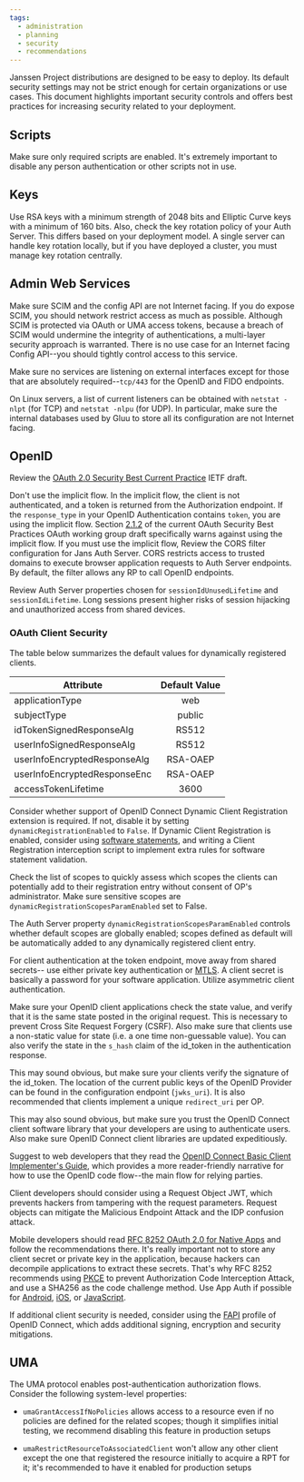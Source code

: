 ```yaml
---
tags:
  - administration
  - planning
  - security
  - recommendations
---
```


Janssen Project distributions are designed to be easy to deploy. Its default
security settings may not be strict enough for certain organizations or use
cases. This document highlights important security controls and offers best
practices for increasing security related to your deployment.

## Scripts

Make sure only required scripts are enabled. It's extremely important to disable
any person authentication or other scripts not in use.

## Keys

Use RSA keys with a minimum strength of 2048 bits and Elliptic Curve keys with a
minimum of 160 bits. Also, check the key rotation policy of your Auth Server.
This differs based on your deployment model. A single server can handle key
rotation locally, but if you have deployed a cluster, you must manage key
rotation centrally.

## Admin Web Services

Make sure SCIM and the config API are not Internet facing. If you do expose
SCIM, you should network restrict access as much as possible. Although SCIM
is protected via OAuth or UMA access tokens, because a breach of SCIM would
undermine the integrity of authentications, a multi-layer security approach
is warranted. There is no use case for an Internet facing Config API--you should
tightly control access to this service.

Make sure no services are listening on external interfaces except for those that
are absolutely required--`tcp/443` for the OpenID and FIDO endpoints.

On Linux servers, a list of current listeners can be obtained with `netstat -nlpt`
(for TCP) and `netstat -nlpu` (for UDP). In particular, make sure the internal
databases used by Gluu to store all its configuration are not Internet facing.

## OpenID

Review the [OAuth 2.0 Security Best Current Practice](https://datatracker.ietf.org/doc/html/draft-ietf-oauth-security-topics) IETF draft.

Don't use the implicit flow. In the implicit flow, the client is not
authenticated, and a token is returned from the Authorization endpoint. If the
`response_type` in your OpenID Authentication contains `token`, you are using
the implicit flow. Section
[2.1.2](https://www.ietf.org/archive/id/draft-ietf-oauth-security-topics-21.html#section-2.1.2)
of the current OAuth Security Best Practices OAuth working group draft
specifically warns against using the implicit flow. If you must use the implicit
flow, Review the CORS filter configuration for Jans Auth Server. CORS restricts
access to trusted domains to execute browser application requests to Auth Server
endpoints. By default, the filter allows any RP to call OpenID endpoints.

Review Auth Server properties chosen for `sessionIdUnusedLifetime` and
`sessionIdLifetime`. Long sessions present higher risks of session hijacking and
unauthorized access from shared devices.

### OAuth Client Security

The table below summarizes the default values for dynamically registered
clients.

| Attribute      | Default Value |
| -------------   |:-------------:|
| applicationType | web |
| subjectType | public|
|idTokenSignedResponseAlg | RS512 |
| userInfoSignedResponseAlg | RS512 |
| userInfoEncryptedResponseAlg | RSA-OAEP |
| userInfoEncryptedResponseEnc | RSA-OAEP |
| accessTokenLifetime | 3600 |

Consider whether support of OpenID Connect Dynamic Client Registration extension
is required. If not, disable it by setting `dynamicRegistrationEnabled` to
`False`. If Dynamic Client Registration is enabled, consider using
[software statements](https://www.rfc-editor.org/rfc/rfc7591.html#section-3.1),
and writing a Client Registration interception script to implement extra rules
for software statement validation.

Check the list of scopes to quickly assess which scopes the clients can
potentially add to their registration entry without consent of OP's administrator.
Make sure sensitive scopes are `dynamicRegistrationScopesParamEnabled` set to
False.

The Auth Server property `dynamicRegistrationScopesParamEnabled` controls
whether default scopes are globally enabled; scopes defined as default
will be automatically added to any dynamically registered client entry.

For client authentication at the token endpoint, move away from shared secrets--
use either private key authentication or [MTLS](https://datatracker.ietf.org/doc/html/rfc8705). A client secret is basically a password for your software application. Utilize
asymmetric client authentication.

Make sure your OpenID client applications check the state value, and verify that
it is the same state posted in the original request. This is necessary to
prevent Cross Site Request Forgery (CSRF). Also make sure that clients use a
non-static value for state (i.e. a one time non-guessable value). You can also
verify the state in the `s_hash` claim of the id_token in the authentication
response.

This may sound obvious, but make sure your clients verify the signature of the
id_token. The location of the current public keys of the OpenID Provider can be
found in the configuration endpoint (`jwks_uri`). It is also recommended that
clients implement a unique `redirect_uri` per OP.

This may also sound obvious, but make sure you trust the OpenID Connect client
software library that your developers are using to authenticate users. Also
make sure OpenID Connect client libraries are updated expeditiously.

Suggest to web developers that they read the [OpenID Connect Basic Client
Implementer's Guide](https://openid.net/specs/openid-connect-basic-1_0.html),
which provides a more reader-friendly narrative for how to use the OpenID
code flow--the main flow for relying parties.

Client developers should consider using a Request Object JWT, which prevents
hackers from tampering with the request parameters. Request objects can mitigate
the Malicious Endpoint Attack and the IDP confusion attack.

Mobile developers should read [RFC 8252 OAuth 2.0 for Native Apps](https://www.rfc-editor.org/rfc/rfc8252.html) and follow the recommendations there. It's really important not to
store any client secret or private key in the application, because hackers
can decompile applications to extract these secrets. That's why RFC 8252
recommends using [PKCE](https://datatracker.ietf.org/doc/html/rfc7636)
to prevent Authorization Code Interception Attack, and use a SHA256 as the
code challenge method. Use App Auth if possible for
[Android](https://github.com/openid/AppAuth-Android),
[iOS](https://github.com/openid/AppAuth-iOS),
or [JavaScript](https://github.com/openid/AppAuth-JS).

If additional client security is needed, consider using the
[FAPI](https://openid.net/wg/fapi/) profile of OpenID
Connect, which adds additional signing, encryption and security
mitigations.

## UMA

The UMA protocol enables post-authentication authorization flows. Consider
the following system-level properties:

* `umaGrantAccessIfNoPolicies` allows access to a resource even if no policies
are defined for the related scopes; though it simplifies initial testing, we
recommend disabling this feature in production setups

* `umaRestrictResourceToAssociatedClient` won't allow any other client except
the one that registered the resource initially to acquire a RPT for it; it's
recommended to have it enabled for production setups
